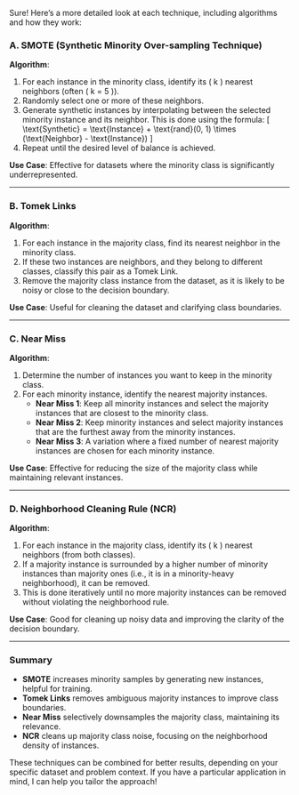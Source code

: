 Sure! Here’s a more detailed look at each technique, including algorithms and how they work:

### A. SMOTE (Synthetic Minority Over-sampling Technique)

**Algorithm**:
1. For each instance in the minority class, identify its \( k \) nearest neighbors (often \( k = 5 \)).
2. Randomly select one or more of these neighbors.
3. Generate synthetic instances by interpolating between the selected minority instance and its neighbor. This is done using the formula:
   \[
   \text{Synthetic} = \text{Instance} + \text{rand}(0, 1) \times (\text{Neighbor} - \text{Instance})
   \]
4. Repeat until the desired level of balance is achieved.

**Use Case**: Effective for datasets where the minority class is significantly underrepresented.

---

### B. Tomek Links

**Algorithm**:
1. For each instance in the majority class, find its nearest neighbor in the minority class.
2. If these two instances are neighbors, and they belong to different classes, classify this pair as a Tomek Link.
3. Remove the majority class instance from the dataset, as it is likely to be noisy or close to the decision boundary.

**Use Case**: Useful for cleaning the dataset and clarifying class boundaries.

---

### C. Near Miss

**Algorithm**:
1. Determine the number of instances you want to keep in the minority class.
2. For each minority instance, identify the nearest majority instances.
   - **Near Miss 1**: Keep all minority instances and select the majority instances that are closest to the minority class.
   - **Near Miss 2**: Keep minority instances and select majority instances that are the furthest away from the minority instances.
   - **Near Miss 3**: A variation where a fixed number of nearest majority instances are chosen for each minority instance.

**Use Case**: Effective for reducing the size of the majority class while maintaining relevant instances.

---

### D. Neighborhood Cleaning Rule (NCR)

**Algorithm**:
1. For each instance in the majority class, identify its \( k \) nearest neighbors (from both classes).
2. If a majority instance is surrounded by a higher number of minority instances than majority ones (i.e., it is in a minority-heavy neighborhood), it can be removed.
3. This is done iteratively until no more majority instances can be removed without violating the neighborhood rule.

**Use Case**: Good for cleaning up noisy data and improving the clarity of the decision boundary.

---

### Summary

- **SMOTE** increases minority samples by generating new instances, helpful for training.
- **Tomek Links** removes ambiguous majority instances to improve class boundaries.
- **Near Miss** selectively downsamples the majority class, maintaining its relevance.
- **NCR** cleans up majority class noise, focusing on the neighborhood density of instances.

These techniques can be combined for better results, depending on your specific dataset and problem context. If you have a particular application in mind, I can help you tailor the approach!